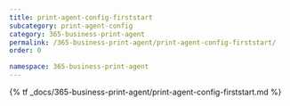```yaml
---
title: print-agent-config-firststart
subcategory: print-agent-config
category: 365-business-print-agent
permalink: /365-business-print-agent/print-agent-config-firststart/
order: 0

namespace: 365-business-print-agent
---
```


{% tf _docs/365-business-print-agent/print-agent-config-firststart.md %}